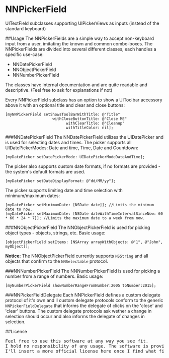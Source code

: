 # NNPickerField
UITextField subclasses supporting UIPickerViews as inputs (instead of the standard keyboard)

##Usage
The NNPickerFields are a simple way to accept non-keyboard input from a user, imitating the known and common combo-boxes.
The NNPickerFields are divided into several different classes, each handles a specific use-case:
- NNDatePickerField
- NNObjectPickerField
- NNNumberPickerField

The classes have internal documentation and are quite readable and descriptive. (Feel free to ask for explanations if not)

Every NNPickerField subclass has an option to show a UIToolbar accessory above it with an optional title and clear and close buttons:
```
[myNNPickerField setShowsToolBarWithTitle: @"Title" 
                     withCloseButtonTitle: @"Close ME"
                           withClearTitle: @"Cleanup"
                           withTitleColor: nil];
```

###NNDatePickerField
The NNDatePickerField utilizes the UIDatePicker and is used for selecting dates and times.
The picker supports all UIDatePickerModes: Date and time, Time, Date and Countdown:
```
[myDatePicker setDatePickerMode: UIDatePickerModeDateAndTime];
```

The picker also supports custom date formats, if no formats are provided - the system's default formats are used.
```
[myDatePicker setDateDisplayFormat: @"dd/MM/yy"];
```

The picker supports limiting date and time selection with minimum/maximum dates:
```
[myDatePicker setMinimumDate: [NSDate date]]; //Limits the minimum date to now.
[myDatePicker setMaximumDate: [NSDate dateWithTimeIntervalSinceNow: 60 * 60 * 24 * 7]]; //Limits the maximum date to a week from now.
```


###NNObjectPickerField
The NNObjectPickerField is used for picking object types - objects, strings, etc.
Basic usage:
```
[objectPickerField setItems: [NSArray arrayWithObjects: @"1", @"John", myObject]];
```
**Notice:** The NNObjectPickerField currently supports <code>NSString</code> and all objects that confirm to the <code>NNSelectable</code> protocol.

###NNNumberPickerField
The NNNumberPickerField is used for picking a number from a range of numbers.
Basic usage:
```
[myNumberPickerField showNumberRangeFromNumber:2005 toNumber:2015];
```
###NNPickerFieldDelegate
Each NNPickerField defines a custom delegate protocol of it's own and ll custom delegate protocols conform to the generic <code>NNPickerFieldDelegate</code> that informs the delegate of clicks on the 'close' and 'clear' buttons.
The custom delegate protocols ask wether a change in selection should occur and also informs the delegate of changes in selection.

##License
<pre>
Feel free to use this software at any way you see fit.
I hold no responsibility of any usage. The software is provided "AS IS".
I'll insert a more official license here once I find what fits.
</pre>
